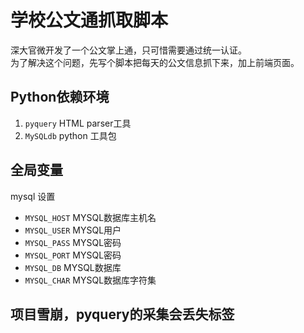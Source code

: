 # 学校公文通抓取脚本
深大官微开发了一个公文掌上通，只可惜需要通过统一认证。<br/>
为了解决这个问题，先写个脚本把每天的公文信息抓下来，加上前端页面。


## Python依赖环境
1. `pyquery` HTML parser工具
2. `MySQLdb` python 工具包


## 全局变量
mysql 设置<br/>

- `MYSQL_HOST`  MYSQL数据库主机名
- `MYSQL_USER`  MYSQL用户
- `MYSQL_PASS`  MYSQL密码
- `MYSQL_PORT`  MYSQL密码
- `MYSQL_DB`  MYSQL数据库
- `MYSQL_CHAR`  MYSQL数据库字符集

## 项目雪崩，pyquery的采集会丢失标签